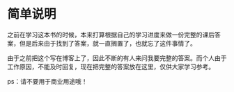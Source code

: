 # 简单说明

之前在学习这本书的时候，本来打算根据自己的学习进度来做一份完整的课后答案，但是后来由于找到了答案，就一直搁置了，也就忘了这件事情了。

由于之前把这个写在博客上了，因此不断的有人来问我要完整的答案。而个人由于工作原因，不能及时回复，现在把完整的答案放在这里，仅供大家学习参考。

ps：请不要用于商业用途哦！